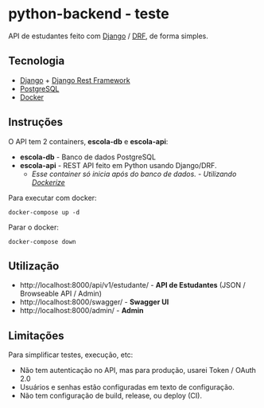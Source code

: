 # python-backend - teste

API de estudantes feito com [Django](https://www.djangoproject.com/) / [DRF](https://www.django-rest-framework.org/), de forma simples.  

## Tecnologia
- [Django](https://www.djangoproject.com/) + [Django Rest Framework](https://www.django-rest-framework.org/)
- [PostgreSQL](https://www.postgresql.org/)
- [Docker](https://www.docker.com/) 

## Instruções

O API tem 2 containers, **escola-db** e **escola-api**: 

- **escola-db** - Banco de dados PostgreSQL
- **escola-api** - REST API feito em Python usando Django/DRF. 
    - *Esse container só inicia após do banco de dados. - Utilizando [Dockerize](https://github.com/jwilder/dockerize)*
    
Para executar com docker:

    docker-compose up -d

Parar o docker:

    docker-compose down
    
## Utilização
    
- http://localhost:8000/api/v1/estudante/ - **API de Estudantes** (JSON / Browseable API / Admin) 
- http://localhost:8000/swagger/ - **Swagger UI**
- http://localhost:8000/admin/ - **Admin**
    
## Limitações
Para simplificar testes, execução, etc:
- Não tem autenticação no API, mas para produção, usarei Token / OAuth 2.0
- Usuários e senhas estão configuradas em texto de configuração.
- Não tem configuração de build, release, ou deploy (CI).
